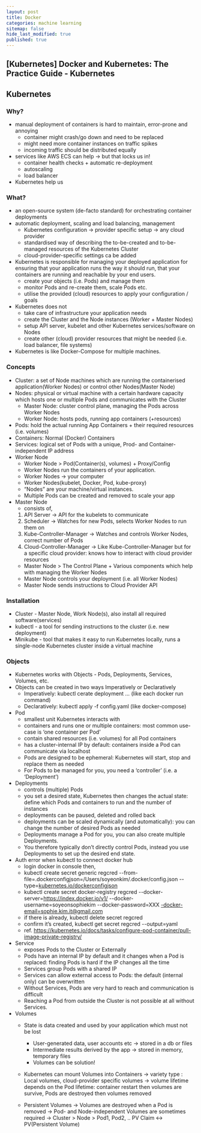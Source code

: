 ```yaml
---
layout: post
title: Docker 
categories: machine learning
sitemap: false
hide_last_modified: true
published: true
---
```


## [Kubernetes] Docker and Kubernetes: The Practice Guide - Kubernetes

## Kubernetes

### Why?

- manual deployment of containers is hard to maintain, error-prone and annoying
    - container might crash/go down and need to be replaced
    - might need more container instances on traffic spikes
    - incoming traffic should be distributed equally
- services like AWS ECS can help → but that locks us in!
    - container health checks + automatic re-deployment
    - autoscaling
    - load balancer
- Kubernetes help us

### What?

- an open-source system (de-facto standard) for orchestrating container deployments
- automatic deployment, scaling and load balancing, management
    - Kubernetes configuration → provider specific setup → any cloud provider
    - standardised way of describing the to-be-created and to-be-managed resources of the Kubernetes Cluster
    - cloud-provider-specific settings ca be added
- Kubernetes is responsible for managing your deployed application for ensuring that your application  runs the way it should run, that your containers are running and reachable by your end users.
    - create your objects (i.e. Pods) and manage them
    - monitor Pods and re-create them, scale Pods etc.
    - utilise the provided (cloud) resources to apply your configuration / goals
- Kubernetes does not
    - take care of infrastructure your application needs
    - create the Cluster and the Node instances (Worker + Master Nodes)
    - setup API server, kubelet and other Kubernetes services/software on Nodes
    - create other (cloud) provider resources that might be needed (i.e. load balancer, file systems)
- Kubernetes is like Docker-Compose for multiple machines.

### Concepts

- Cluster: a set of Node machines which are running the containerised application(Worker Nodes) or control other Nodes(Master Node)
- Nodes: physical or virtual machine with a certain hardware capacity which hosts one or multiple Pods and communicates with the Cluster
    - Master Node: cluster control plane, managing the Pods across Worker Nodes
    - Worker Node: hosts pods, running app containers (+resources)
- Pods: hold the actual running App Containers + their required resources (i.e. volumes)
- Containers: Normal (Docker) Containers
- Services: logical set of Pods with a unique, Prod- and Container- independent IP address
- Worker Node
    - Worker Node > Pod(Container(s), volumes) + Proxy/Config
    - Worker Nodes run the containers of your application.
    - Worker Nodes → your computer
    - Worker Nodes(kubelet, Docker, Pod, kube-proxy)
    - “Nodes” are your machine/virtual instances.
    - Multiple Pods can be created and removed to scale your app
- Master Node
    - consists of,
    1. API Server → API for the kubelets to communicate
    2. Scheduler → Watches for new Pods, selects Worker Nodes to run them on
    3. Kube-Controller-Manager → Watches and controls Worker Nodes, correct number of Pods
    4. Cloud-Controller-Manager → Like Kube-Controller-Manager but for a specific cloud provider: knows how to interact with cloud provider resources
    - Master Node > The Control Plane + Various components which help with managing the Worker Nodes
    - Master Node controls your deployment (i.e. all Worker Nodes)
    - Master Node sends instructions to Cloud Provider API

### Installation

- Cluster - Master Node, Work Node(s), also install all required software(services)
- kubectl - a tool for sending instructions to the cluster (i.e. new deployment)
- Minikube - tool that makes it easy to run Kubernetes locally, runs a single-node Kubernetes cluster inside a virtual machine

### Objects

- Kubernetes works with Objects - Pods, Deployments, Services, Volumes, etc.
- Objects can be created in two ways Imperatively or Declaratively
    - Imperatively: kubectl cerate deployment … (like each docker run command)
    - Declaratively: kubectl apply -f config.yaml (like docker-compose)
- Pod
    - smallest unit Kubernetes interacts with
    - containers and runs one or multiple containers: most common use-case is ‘one container per Pod’
    - contain shared resources (i.e. volumes) for all Pod containers
    - has a cluster-internal IP by default: containers inside a Pod can communicate via localhost
    - Pods are designed to be ephemeral: Kubernetes will start, stop and replace them as needed
    - For Pods to be managed for you, you need a ‘controller’ (i.e. a ‘Deployment’)
- Deployments
    - controls (multiple) Pods
    - you set a desired state, Kubernetes then changes the actual state: define which Pods and containers to run and the number of instances
    - deployments can be paused, deleted and rolled back
    - deployments can be scaled dynamically (and automatically): you can change the number of desired Pods as needed
    - Deployments manage a Pod for you, you can also create multiple Deployments.
    - You therefore typically don’t directly control Pods, instead you use Deployments to set up the desired end state.
- Auth error when kubectl to connect docker hub
    - login docker in console then,
    - kubectl create secret generic regcred --from-file=.dockerconfigjson=/Users/soyeonkim/.docker/config.json --type=[kubernetes.io/dockerconfigjson](http://kubernetes.io/dockerconfigjson)
    - kubectl create secret docker-registry regcred --docker-server=https://index.docker.io/v1/ --docker-username=soyeonsophiekim --docker-password=XXX [-docker-email=sophie.kim.it@gmail.com](mailto:--docker-email=sophie.kim.it@gmail.com)
    - if there is already, kubectl delete secret regcred
    - confirm it’s created, kubectl get secret regcred --output=yaml
    - ref. https://kubernetes.io/docs/tasks/configure-pod-container/pull-image-private-registry/
- Service
    - exposes Pods to the Cluster or Externally
    - Pods have an internal IP by default and it changes when a Pod is replaced: finding Pods is hard if the IP changes all the time
    - Services group Pods with a shared IP
    - Services can allow external access to Pods: the default (internal only) can be overwritten
    - Without Services, Pods are very hard to reach and communication is difficult
    - Reaching a Pod from outside the Cluster is not possible at all without Services.
- Volumes
    - State is data created and used by your application which must not be lost
        - User-generated data, user accounts etc → stored in a db or files
        - Intermediate results derived by the app → stored in memory, temporary files
        - Volumes can be solution!
    - Kubernetes can mount Volumes into Containers
        → variety type : Local volumes, cloud-provider specific volumes
        → volume lifetime depends on the Pod lifetime: container restart then volumes are survive, Pods are destroyed then volumes removed
        
    - Persistent Volumes
        → Volumes are destroyed when a Pod is removed
        → Pod- and Node-independent Volumes are sometimes required
        → Cluster > Node > Pod1, Pod2, .. PV Claim ↔ PV(Persistent Volume)